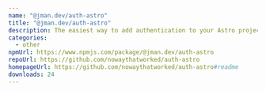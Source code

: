 ```yaml
---
name: "@jman.dev/auth-astro"
title: "@jman.dev/auth-astro"
description: The easiest way to add authentication to your Astro project!
categories:
  - other
npmUrl: https://www.npmjs.com/package/@jman.dev/auth-astro
repoUrl: https://github.com/nowaythatworked/auth-astro
homepageUrl: https://github.com/nowaythatworked/auth-astro#readme
downloads: 24
---
```

